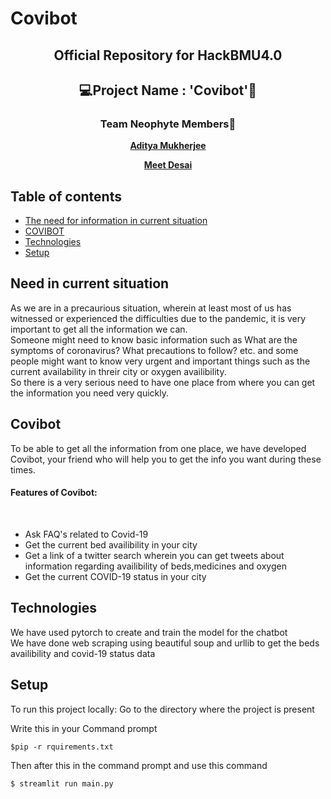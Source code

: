 # Covibot
<div align='center'>
  <h2>Official Repository for HackBMU4.0</h2>
  </div>
 
<div align="center">
  <h2>💻Project Name : 'Covibot'🤖</h2>
  
  <h3>Team Neophyte Members🤝</h3>
  
  <a href="https://github.com/asityamukherjee42"> **Aditya Mukherjee** </a>
  
  <a href="https://github.com/MEETDESAI2509"> **Meet Desai** </a>
</div>

## Table of contents
* [The need for information in current situation](#need-in-current-situation)
* [COVIBOT](#Covibot)
* [Technologies](#Technologies)
* [Setup](#Setup)

## Need in current situation
As we are in a precaurious situation, wherein at least most of us has witnessed or experienced the difficulties due to the pandemic, it is very important to get all the information we can.<br>
Someone might need to know basic information such as What are the symptoms of coronavirus? What precautions to follow? etc. and some people might want to know very urgent and important things such as the current availability in threir city or oxygen availibility.<br>
So there is a very serious need to have one place from where you can get the information you need very quickly.

	
## Covibot
To be able to get all the information from one place, we have developed Covibot, your friend who will help you to get the info you want during these times.<br>
<h4> Features of Covibot:</h4><br>
<ul>
<li>Ask FAQ's related to Covid-19</li>
<li>Get the current bed availibility in your city</li>
<li>Get a link of a twitter search wherein you can get tweets about information regarding availibility of beds,medicines and oxygen</li>
<li>Get the current COVID-19 status in your city</li>
</ul>

## Technologies
We have used pytorch to create and train the model for the chatbot<br>
We have done web scraping using beautiful soup and urllib to get the beds availibility and covid-19 status data	


## Setup
To run this project locally:
Go to the directory where the project is present

Write this in your Command prompt
```
$pip -r rquirements.txt

```

Then after this in the command prompt and use this command
```
$ streamlit run main.py
```
